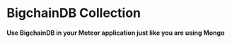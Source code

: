 # BigchainDB Collection

**Use BigchainDB in your Meteor application just like you are using Mongo**

